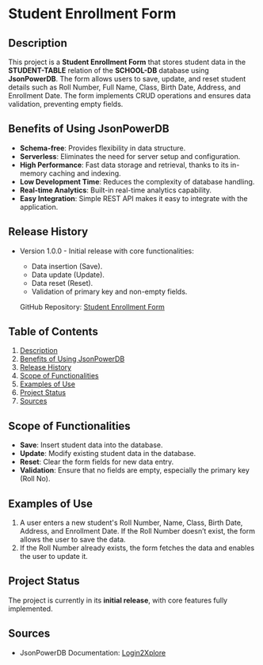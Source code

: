 # Student Enrollment Form

## Description
This project is a **Student Enrollment Form** that stores student data in the **STUDENT-TABLE** relation of the **SCHOOL-DB** database using **JsonPowerDB**. The form allows users to save, update, and reset student details such as Roll Number, Full Name, Class, Birth Date, Address, and Enrollment Date. The form implements CRUD operations and ensures data validation, preventing empty fields. 

## Benefits of Using JsonPowerDB
- **Schema-free**: Provides flexibility in data structure.
- **Serverless**: Eliminates the need for server setup and configuration.
- **High Performance**: Fast data storage and retrieval, thanks to its in-memory caching and indexing.
- **Low Development Time**: Reduces the complexity of database handling.
- **Real-time Analytics**: Built-in real-time analytics capability.
- **Easy Integration**: Simple REST API makes it easy to integrate with the application.

## Release History
- Version 1.0.0 - Initial release with core functionalities:
  - Data insertion (Save).
  - Data update (Update).
  - Data reset (Reset).
  - Validation of primary key and non-empty fields.
  
  GitHub Repository: [Student Enrollment Form](https://github.com/shubhamrajapurkar/Student-Enrollment-Form.git)

## Table of Contents
1. [Description](#description)
2. [Benefits of Using JsonPowerDB](#benefits-of-using-jsonpowerdb)
3. [Release History](#release-history)
4. [Scope of Functionalities](#scope-of-functionalities)
5. [Examples of Use](#examples-of-use)
6. [Project Status](#project-status)
7. [Sources](#sources)

## Scope of Functionalities
- **Save**: Insert student data into the database.
- **Update**: Modify existing student data in the database.
- **Reset**: Clear the form fields for new data entry.
- **Validation**: Ensure that no fields are empty, especially the primary key (Roll No).

## Examples of Use
1. A user enters a new student's Roll Number, Name, Class, Birth Date, Address, and Enrollment Date. If the Roll Number doesn’t exist, the form allows the user to save the data.
2. If the Roll Number already exists, the form fetches the data and enables the user to update it.

## Project Status
The project is currently in its **initial release**, with core features fully implemented.

## Sources
- JsonPowerDB Documentation: [Login2Xplore](https://login2explore.com/)
